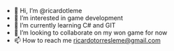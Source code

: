 - 👋 Hi, I’m @ricardotleme
- 👀 I’m interested in game development
- 🌱 I’m currently learning C# and GIT
- 💞️ I’m looking to collaborate on my won game for now
- 📫 How to reach me ricardotorresleme@gmail.com

<!---
ricardotleme/ricardotleme is a ✨ special ✨ repository because its `README.md` (this file) appears on your GitHub profile.
You can click the Preview link to take a look at your changes.
--->
